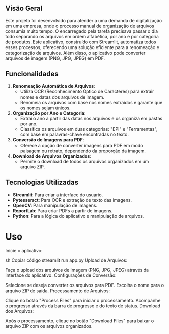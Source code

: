 ## **Visão Geral**

Este projeto foi desenvolvido para atender a uma demanda de digitalização em uma empresa, onde o processo manual de organização de arquivos consumia muito tempo. O encarregado pela tarefa precisava passar o dia todo separando os arquivos em ordem alfabética, por ano e por categoria de produtos. Este aplicativo, construído com Streamlit, automatiza todos esses processos, oferecendo uma solução eficiente para a renomeação e categorização de arquivos. Além disso, o aplicativo pode converter arquivos de imagem (PNG, JPG, JPEG) em PDF.

## **Funcionalidades**

1. **Renomeação Automática de Arquivos**:
    - Utiliza OCR (Reconhecimento Óptico de Caracteres) para extrair nomes e datas dos arquivos de imagem.
    - Renomeia os arquivos com base nos nomes extraídos e garante que os nomes sejam únicos.
2. **Organização por Ano e Categoria**:
    - Extrai o ano a partir das datas nos arquivos e os organiza em pastas por ano.
    - Classifica os arquivos em duas categorias: "EPI" e "Ferramentas", com base em palavras-chave encontradas no texto.
3. **Conversão de Imagens para PDF**:
    - Oferece a opção de converter imagens para PDF em modo paisagem ou retrato, dependendo da proporção da imagem.
4. **Download de Arquivos Organizados**:
    - Permite o download de todos os arquivos organizados em um arquivo ZIP.

## **Tecnologias Utilizadas**

- **Streamlit**: Para criar a interface do usuário.
- **Pytesseract**: Para OCR e extração de texto das imagens.
- **OpenCV**: Para manipulação de imagens.
- **ReportLab**: Para criar PDFs a partir de imagens.
- **Python**: Para a lógica do aplicativo e manipulação de arquivos.

# Uso
Inicie o aplicativo:

sh
Copiar código
streamlit run app.py
Upload de Arquivos:

Faça o upload dos arquivos de imagem (PNG, JPG, JPEG) através da interface do aplicativo.
Configurações de Conversão:

Selecione se deseja converter os arquivos para PDF.
Escolha o nome para o arquivo ZIP de saída.
Processamento de Arquivos:

Clique no botão "Process Files" para iniciar o processamento.
Acompanhe o progresso através da barra de progresso e do texto de status.
Download dos Arquivos:

Após o processamento, clique no botão "Download Files" para baixar o arquivo ZIP com os arquivos organizados.